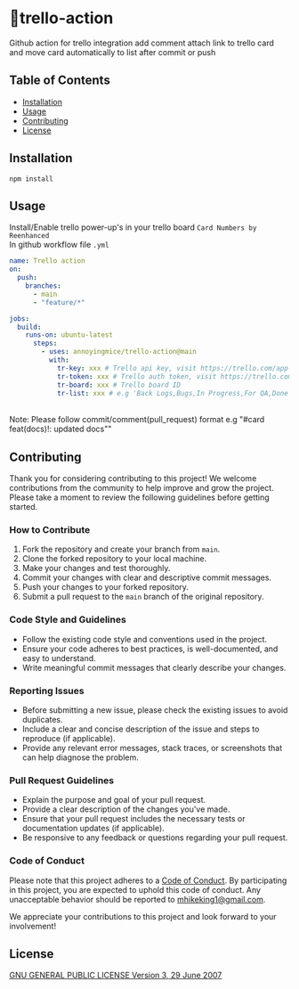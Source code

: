 # :wine_glass:trello-action

Github action for trello integration add comment attach link to trello card
and move card automatically to list after commit or push

## Table of Contents
- [Installation](#installation)
- [Usage](#usage)
- [Contributing](#contributing)
- [License](#license)

## Installation

```npm
npm install
```

## Usage
Install/Enable trello power-up's in your trello board ```Card Numbers by Reenhanced```
<br/>
In github workflow file <code>.yml</code>
```yml
name: Trello action
on:
  push:
    branches:
      - main
      - "feature/*"

jobs:
  build:
    runs-on: ubuntu-latest
      steps:
        - uses: annoyingmice/trello-action@main
          with:
            tr-key: xxx # Trello api key, visit https://trello.com/app-key
            tr-token: xxx # Trello auth token, visit https://trello.com/app-key
            tr-board: xxx # Trello board ID
            tr-list: xxx # e.g 'Back Logs,Bugs,In Progress,For QA,Done'
```
<br/>
Note: Please follow commit/comment(pull_request) format e.g "#card feat(docs)!: updated docs""

## Contributing

Thank you for considering contributing to this project! We welcome contributions from the community to help improve and grow the project. Please take a moment to review the following guidelines before getting started.

### How to Contribute

1. Fork the repository and create your branch from `main`.
2. Clone the forked repository to your local machine.
3. Make your changes and test thoroughly.
4. Commit your changes with clear and descriptive commit messages.
5. Push your changes to your forked repository.
6. Submit a pull request to the `main` branch of the original repository.

### Code Style and Guidelines

- Follow the existing code style and conventions used in the project.
- Ensure your code adheres to best practices, is well-documented, and easy to understand.
- Write meaningful commit messages that clearly describe your changes.

### Reporting Issues

- Before submitting a new issue, please check the existing issues to avoid duplicates.
- Include a clear and concise description of the issue and steps to reproduce (if applicable).
- Provide any relevant error messages, stack traces, or screenshots that can help diagnose the problem.

### Pull Request Guidelines

- Explain the purpose and goal of your pull request.
- Provide a clear description of the changes you've made.
- Ensure that your pull request includes the necessary tests or documentation updates (if applicable).
- Be responsive to any feedback or questions regarding your pull request.

### Code of Conduct

Please note that this project adheres to a [Code of Conduct](link-to-code-of-conduct.md). By participating in this project, you are expected to uphold this code of conduct. Any unacceptable behavior should be reported to mhikeking1@gmail.com.

We appreciate your contributions to this project and look forward to your involvement!

## License

[GNU GENERAL PUBLIC LICENSE Version 3, 29 June 2007](https://www.gnu.org/licenses/gpl-3.0.en.html)